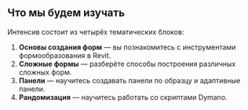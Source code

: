 ## Что мы будем изучать

Интенсив состоит из четырёх тематических блоков:

1. **Основы создания форм** — вы познакомитесь с инструментами формообразования в Revit.
2. **Сложные формы** — разберёте способы построения различных сложных форм.
3. **Панели** — научитесь создавать панели по образцу и адаптивные панели.
4. **Рандомизация** — научитесь работать со скриптами Dymano.

